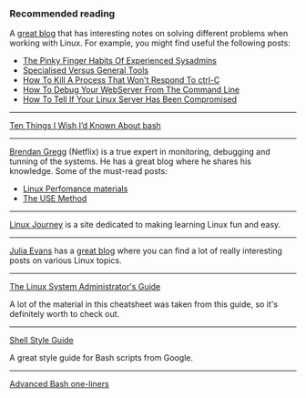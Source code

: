 ### Recommended reading

A [great blog](https://bash-prompt.net) that has interesting notes on solving different problems when working with Linux. For example, you might find useful the following posts:

* [The Pinky Finger Habits Of Experienced Sysadmins](https://bash-prompt.net/guides/habits-sysadmin/)
* [Specialised Versus General Tools](https://bash-prompt.net/guides/specialized_v_general/)
* [How To Kill A Process That Won't Respond To ctrl-C](https://bash-prompt.net/guides/kill-process/)
* [How To Debug Your WebServer From The Command Line](https://bash-prompt.net/guides/http-headers/)
* [How To Tell If Your Linux Server Has Been Compromised](https://bash-prompt.net/guides/server-hacked/)

---

[Ten Things I Wish I’d Known About bash](https://zwischenzugs.com/2018/01/06/ten-things-i-wish-id-known-about-bash/)

---

[Brendan Gregg](http://www.brendangregg.com/) (Netflix) is a true expert in monitoring, debugging and tunning of the systems. He has a great blog where he shares his knowledge. Some of the must-read posts:

* [Linux Perfomance materials](http://www.brendangregg.com/linuxperf.html)
* [The USE Method](http://www.brendangregg.com/usemethod.html)

---

[Linux Journey](https://linuxjourney.com/) is a site dedicated to making learning Linux fun and easy.

---

[Julia Evans](https://twitter.com/b0rk) has a [great blog](https://jvns.ca/) where you can find a lot of really interesting posts on various Linux topics.

---

[The Linux System Administrator's Guide](https://www.tldp.org/LDP/sag/html/index.html)

A lot of the material in this cheatsheet was taken from this guide, so it's definitely worth to check out.

---

[Shell Style Guide](https://google.github.io/styleguide/shell.xml)

A great style guide for Bash scripts from Google.

---

[Advanced Bash one-liners](http://www.bashoneliners.com)

